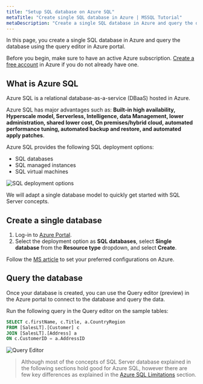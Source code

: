 ```yaml
---
title: "Setup SQL database on Azure SQL"
metaTitle: "Create single SQL database in Azure | MSSQL Tutorial"
metaDescription: "Create a single SQL database in Azure and query the database using Query editor"
---
```


In this page, you create a single SQL database in Azure and query the database using the query editor in Azure portal.

Before you begin, make sure to have an active Azure subscription. [Create a free account](https://azure.microsoft.com/free/) in Azure if you do not already have one.

## What is Azure SQL

Azure SQL is a relational database-as-a-service (DBaaS) hosted in Azure. 

Azure SQL has major advantages such as:
**Built-in high availability, Hyperscale model, Serverless, Intelligence, data Management, lower administration, shared lower cost, On premises/hybrid cloud, automated performance tuning, automated backup and restore, and automated apply patches**.

Azure SQL provides the following SQL deployment options:

* SQL databases
* SQL managed instances
* SQL virtual machines

![SQL deployment options](https://graphql-engine-cdn.hasura.io/learn-hasura/assets/database-mssql/azure/sql-deployments.png)

We will adapt a single database model to quickly get started with SQL Server concepts.

## Create a single database

1. Log-in to [Azure Portal](https://portal.azure.com/#create/Microsoft.AzureSQL).
1. Select the deployment option as **SQL databases**, select **Single database** from the **Resource type** dropdown, and select **Create**.

Follow the [MS article](https://docs.microsoft.com/en-in/azure/azure-sql/database/single-database-create-quickstart?tabs=azure-portal#create-a-single-database) to set your preferred configurations on Azure.

## Query the database

Once your database is created, you can use the Query editor (preview) in the Azure portal to connect to the database and query the data.

Run the following query in the Query editor on the sample tables:

```SQL
SELECT c.firstName, c.Title, a.CountryRegion
FROM [SalesLT].[Customer] c
JOIN [SalesLT].[Address] a
ON c.CustomerID = a.AddressID
```

![Query Editor](https://graphql-engine-cdn.hasura.io/learn-hasura/assets/database-mssql/azure/query-editor.png)

> Although most of the concepts of SQL Server database explained in the following sections hold good for Azure SQL, however there are few key differences as explained in the [Azure SQL Limitations](https://hasura.io/learn/database/microsoft-sql-server/azure-sql-limitations/) section.

